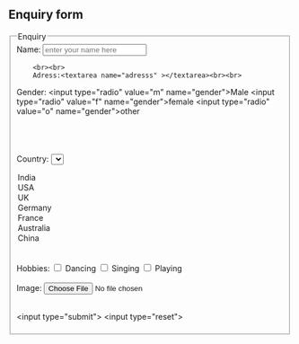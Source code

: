 <!DOCTYPE html>
<html lang="en">

<head>
    <meta charset="UTF-8">
    <meta name="viewport" content="width=device-width, initial-scale=1.0">
    <title>form</title>
</head>

<body>
    <h2>Enquiry form</h2>
    <form>
        <fieldset> 
            <legend>Enquiry</legend>
        Name: <input type="text" name="name"  placeholder="enter your name here">

        <br><br>
        Adress:<textarea name="adresss" ></textarea><br><br>
Gender:
<input type="radio" value="m" name="gender"\>Male
<input type="radio" value="f" name="gender"\>female
<input type="radio" value="o" name="gender"\>other  
<br><br>
<br><br>
Country:
<select>
<option value="India">India</option>
<option value="USA">USA</option>
<option value="UK">UK</option>
<option value="Germany">Germany</option>
<option value="France">France</option>
<option value="Australia">Australia</option>
<option value="China">China</option>
</select>
<br><br>
Hobbies:
<input type="Checkbox" name="Hobbies[]"> Dancing
<input type="Checkbox" name="Hobbies[]"> Singing
<input type="Checkbox" name="Hobbies[]"> Playing
<Br><br>
Image:
<input type="file" name="image"\>
<Br><br>

<input type="submit"\>
<input type="reset"\>

</fieldset>



</form>


</body>

</html>
